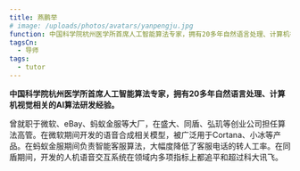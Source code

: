 ```yaml
---
title: 燕鹏举
# image: /uploads/photos/avatars/yanpengju.jpg
function: 中国科学院杭州医学所首席人工智能算法专家，拥有20多年自然语言处理、计算机视觉相关的AI算法研发经验。
tagsCn: 
  - 导师
tags: 
  - tutor
---
```


**中国科学院杭州医学所首席人工智能算法专家，拥有20多年自然语言处理、计算机视觉相关的AI算法研发经验。**

曾就职于微软、eBay、蚂蚁金服等大厂，在盛大、同盾、弘玑等创业公司担任算法高管。在微软期间开发的语音合成相关模型，被广泛用于Cortana、小冰等产品。在蚂蚁金服期间负责智能客服算法，大幅度降低了客服电话的转人工率。在同盾期间，开发的人机语音交互系统在领域内多项指标上都追平和超过科大讯飞。